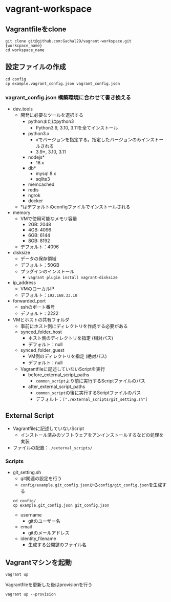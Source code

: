 # vagrant-workspace

## Vagrantfileをclone
```
git clone git@github.com:Gachal29/vagrant-workspace.git {workcpace_name}
cd workspace_name
```

## 設定ファイルの作成
```
cd config
cp example.vagrant_config.json vagrant_config.json
```

### vagrant_config.json 構築環境に合わせて書き換える
- dev_tools
  - 開発に必要なツールを選択する
    - pythonまたはpython3
      - Python3.9, 3.10, 3.11を全てインストール
    - python3.x
      - xでバージョンを指定する。指定したバージョンのみインストールされる
      - 3.9*, 3.10, 3.11
    - nodejs*
      - 18.x
    - db*
      - mysql 8.x
      - sqlite3
    - memcached
    - redis
    - ngrok
    - docker
  - *はデフォルトのconfigファイルでインストールされる
- memory
  - VMで使用可能なメモリ容量
    - 2GB: 2048
    - 4GB: 4096
    - 6GB: 6144
    - 8GB: 8192
  - デフォルト：4096
- disksize
  - データの保存領域
  - デフォルト：50GB
  - プラグインのインストール
    - `vagrant plugin install vagrant-disksize`
- ip_address
  - VMのローカルIP
  - デフォルト：`192.168.33.10`
- forwarded_port
  - sshのポート番号
  - デフォルト：2222
- VMとホストの共有フォルダ
  - 事前にホスト側にディレクトリを作成する必要がある
  - synced_folder_host
    - ホスト側のディレクトリを指定 (相対パス)
    - デフォルト：null
  - synced_folder_guest
    - VM側のディレクトリを指定 (絶対パス)
    - デフォルト：null
  - Vagrantfileに記述していないScriptを実行
    - before_external_script_paths
      - `common_script`より前に実行するScriptファイルのパス
    - after_external_script_paths
      - `common_script`の後に実行するScriptファイルのパス
      - デフォルト：`["./external_scripts/git_setting.sh"]`

## External Script
- Vagrantfileに記述していないScript
  - インストール済みのソフトウェアをアンインストールするなどの処理を実装
- ファイルの配置：`./external_scripts/`

### Scripts
- git_setting.sh
  - git関連の設定を行う
  - `config/example.git_config.json`から`config/git_config.json`を生成する
  ```
  cd config/
  cp example.git_config.json git_config.json
  ```
  - username
    - gitのユーザー名
  - email
    - gitのメールアドレス
  - identity_filename
    - 生成する公開鍵のファイル名

## Vagrantマシンを起動
```
vagrant up
```

Vagrantfileを更新した後はprovisionを行う
```
vagrant up --provision
```

